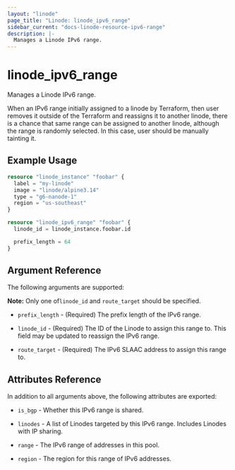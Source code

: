 ```yaml
---
layout: "linode"
page_title: "Linode: linode_ipv6_range"
sidebar_current: "docs-linode-resource-ipv6-range"
description: |-
  Manages a Linode IPv6 range.
---
```


# linode\_ipv6\_range

Manages a Linode IPv6 range.

When an IPv6 range initially assigned to a linode by Terraform, then user removes it outside of the Terraform and reassigns it to another linode, there is a chance that same range can be assigned to another linode, although the range is randomly selected. In this case, user should be manually tainting it.

## Example Usage

```terraform
resource "linode_instance" "foobar" {
  label = "my-linode"
  image = "linode/alpine3.14"
  type = "g6-nanode-1"
  region = "us-southeast"
}

resource "linode_ipv6_range" "foobar" {
  linode_id = linode_instance.foobar.id

  prefix_length = 64
}
```

## Argument Reference

The following arguments are supported:

**Note:** Only one of`linode_id` and `route_target` should be specified.

* `prefix_length` - (Required) The prefix length of the IPv6 range.

* `linode_id` - (Required) The ID of the Linode to assign this range to. This field may be updated to reassign the IPv6 range.

* `route_target` - (Required) The IPv6 SLAAC address to assign this range to.

## Attributes Reference

In addition to all arguments above, the following attributes are exported:

* `is_bgp` - Whether this IPv6 range is shared.

* `linodes` - A list of Linodes targeted by this IPv6 range. Includes Linodes with IP sharing.

* `range` - The IPv6 range of addresses in this pool.

* `region` - The region for this range of IPv6 addresses.
